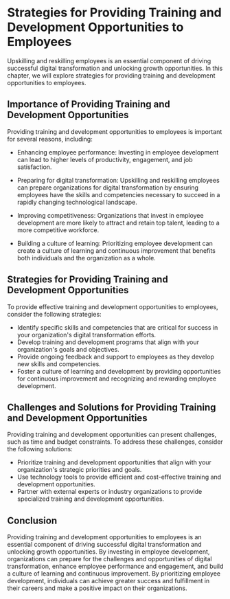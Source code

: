 Strategies for Providing Training and Development Opportunities to Employees
============================================================================================================================

Upskilling and reskilling employees is an essential component of driving successful digital transformation and unlocking growth opportunities. In this chapter, we will explore strategies for providing training and development opportunities to employees.

Importance of Providing Training and Development Opportunities
--------------------------------------------------------------

Providing training and development opportunities to employees is important for several reasons, including:

* Enhancing employee performance: Investing in employee development can lead to higher levels of productivity, engagement, and job satisfaction.

* Preparing for digital transformation: Upskilling and reskilling employees can prepare organizations for digital transformation by ensuring employees have the skills and competencies necessary to succeed in a rapidly changing technological landscape.

* Improving competitiveness: Organizations that invest in employee development are more likely to attract and retain top talent, leading to a more competitive workforce.

* Building a culture of learning: Prioritizing employee development can create a culture of learning and continuous improvement that benefits both individuals and the organization as a whole.

Strategies for Providing Training and Development Opportunities
---------------------------------------------------------------

To provide effective training and development opportunities to employees, consider the following strategies:

* Identify specific skills and competencies that are critical for success in your organization's digital transformation efforts.
* Develop training and development programs that align with your organization's goals and objectives.
* Provide ongoing feedback and support to employees as they develop new skills and competencies.
* Foster a culture of learning and development by providing opportunities for continuous improvement and recognizing and rewarding employee development.

Challenges and Solutions for Providing Training and Development Opportunities
-----------------------------------------------------------------------------

Providing training and development opportunities can present challenges, such as time and budget constraints. To address these challenges, consider the following solutions:

* Prioritize training and development opportunities that align with your organization's strategic priorities and goals.
* Use technology tools to provide efficient and cost-effective training and development opportunities.
* Partner with external experts or industry organizations to provide specialized training and development opportunities.

Conclusion
----------

Providing training and development opportunities to employees is an essential component of driving successful digital transformation and unlocking growth opportunities. By investing in employee development, organizations can prepare for the challenges and opportunities of digital transformation, enhance employee performance and engagement, and build a culture of learning and continuous improvement. By prioritizing employee development, individuals can achieve greater success and fulfillment in their careers and make a positive impact on their organizations.
